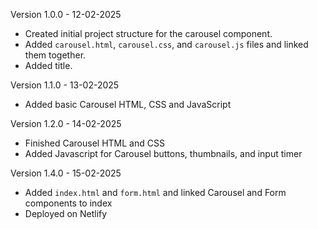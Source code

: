 Version 1.0.0 - 12-02-2025

- Created initial project structure for the carousel component.
- Added `carousel.html`, `carousel.css`, and `carousel.js` files and linked them together.
- Added title.

Version 1.1.0 - 13-02-2025
- Added basic Carousel HTML, CSS and JavaScript

Version 1.2.0 - 14-02-2025
- Finished Carousel HTML and CSS
- Added Javascript for Carousel buttons, thumbnails, and input timer

Version  1.4.0 - 15-02-2025
- Added `index.html` and `form.html` and linked Carousel and Form components to index
- Deployed on Netlify